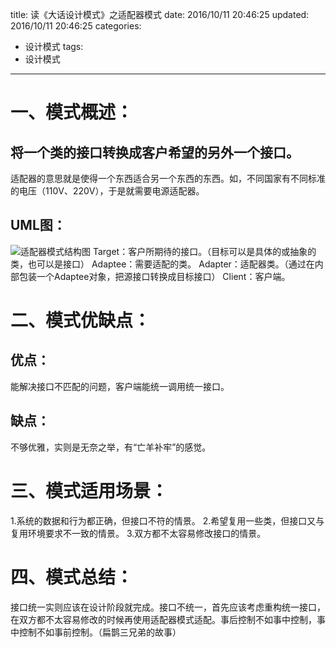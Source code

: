 title: 读《大话设计模式》之适配器模式
date: 2016/10/11 20:46:25
updated: 2016/10/11 20:46:25
categories:
- 设计模式
tags:
- 设计模式
---
# 一、模式概述：

## 将一个类的接口转换成客户希望的另外一个接口。
适配器的意思就是使得一个东西适合另一个东西的东西。如，不同国家有不同标准的电压（110V、220V），于是就需要电源适配器。

## UML图：

![适配器模式结构图](http://upload-images.jianshu.io/upload_images/3828003-93bbb19697c1ba95.png?imageMogr2/auto-orient/strip%7CimageView2/2/w/1240)
Target：客户所期待的接口。（目标可以是具体的或抽象的类，也可以是接口）
Adaptee：需要适配的类。
Adapter：适配器类。（通过在内部包装一个Adaptee对象，把源接口转换成目标接口）
Client：客户端。

# 二、模式优缺点：

## 优点：
能解决接口不匹配的问题，客户端能统一调用统一接口。

## 缺点：
不够优雅，实则是无奈之举，有“亡羊补牢”的感觉。

# 三、模式适用场景：
1.系统的数据和行为都正确，但接口不符的情景。
2.希望复用一些类，但接口又与复用环境要求不一致的情景。
3.双方都不太容易修改接口的情景。

# 四、模式总结：

接口统一实则应该在设计阶段就完成。接口不统一，首先应该考虑重构统一接口，在双方都不太容易修改的时候再使用适配器模式适配。事后控制不如事中控制，事中控制不如事前控制。（扁鹊三兄弟的故事）
